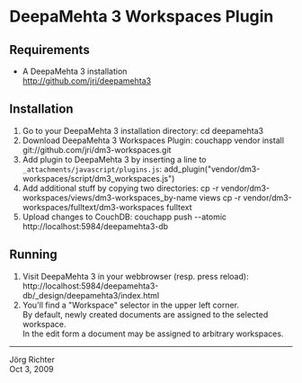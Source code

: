 
DeepaMehta 3 Workspaces Plugin
==============================


Requirements
------------

* A DeepaMehta 3 installation  
  <http://github.com/jri/deepamehta3>


Installation
------------

1.  Go to your DeepaMehta 3 installation directory:
        cd deepamehta3
2.  Download DeepaMehta 3 Workspaces Plugin:
        couchapp vendor install git://github.com/jri/dm3-workspaces.git
3.  Add plugin to DeepaMehta 3 by inserting a line to `_attachments/javascript/plugins.js`:
        add_plugin("vendor/dm3-workspaces/script/dm3_workspaces.js")
4.  Add additional stuff by copying two directories:
        cp -r vendor/dm3-workspaces/views/dm3-workspaces_by-name views
        cp -r vendor/dm3-workspaces/fulltext/dm3-workspaces fulltext
5.  Upload changes to CouchDB:
        couchapp push --atomic http://localhost:5984/deepamehta3-db


Running
-------

1.  Visit DeepaMehta 3 in your webbrowser (resp. press reload):
        http://localhost:5984/deepamehta3-db/_design/deepamehta3/index.html
2.  You'll find a "Workspace" selector in the upper left corner.  
    By default, newly created documents are assigned to the selected workspace.  
    In the edit form a document may be assigned to arbitrary workspaces.


------------
Jörg Richter  
Oct 3, 2009
